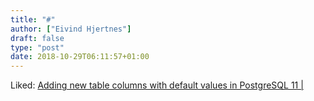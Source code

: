 ```yaml
---
title: "#"
author: ["Eivind Hjertnes"]
draft: false
type: "post"
date: 2018-10-29T06:11:57+01:00
---
```


Liked:
[Adding
new table columns with default values in PostgreSQL 11 |](https://blog.2ndquadrant.com/add-new-table-column-default-value-postgresql-11/)
